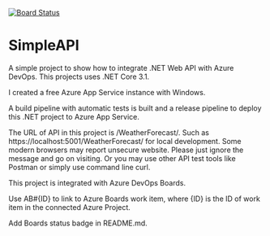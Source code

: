 [![Board Status](https://dev.azure.com/netmyth/35f62c55-c965-454e-828f-efa2780290f3/e012162c-5415-4d27-9c54-b9ce51a86ba2/_apis/work/boardbadge/f22b3428-c4fa-4af2-9e32-f347c04d63f3)](https://dev.azure.com/netmyth/35f62c55-c965-454e-828f-efa2780290f3/_boards/board/t/e012162c-5415-4d27-9c54-b9ce51a86ba2/Microsoft.FeatureCategory/) 



# SimpleAPI
A simple project to show how to integrate .NET Web API with Azure DevOps.
This projects uses .NET Core 3.1.

I created a free Azure App Service instance with Windows.

A build pipeline with automatic tests is built and a release pipeline to deploy this .NET project to Azure App Service.


The URL of API in this project is /WeatherForecast/. Such as https://localhost:5001/WeatherForecast/ for local development. Some modern browsers may report unsecure website. Please just ignore the message and go on visiting. Or you may use other API test tools like Postman or simply use command line curl.

This project is integrated with Azure DevOps Boards.

Use AB#{ID} to link to Azure Boards work item, where {ID} is the ID of work item in the connected Azure Project.

Add Boards status badge in README.md.
